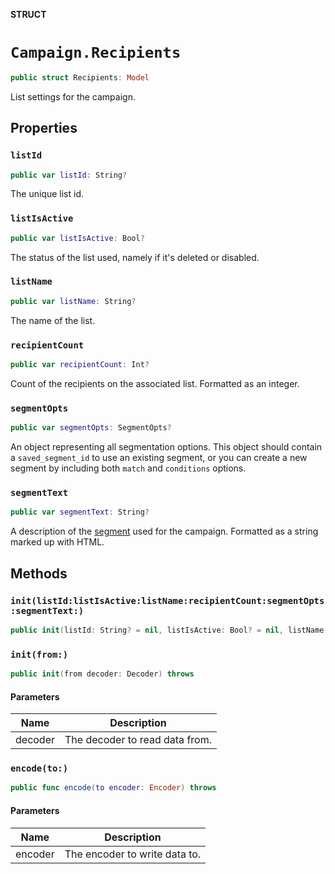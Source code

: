 **STRUCT**

# `Campaign.Recipients`

```swift
public struct Recipients: Model
```

List settings for the campaign.

## Properties
### `listId`

```swift
public var listId: String?
```

The unique list id.

### `listIsActive`

```swift
public var listIsActive: Bool?
```

The status of the list used, namely if it's deleted or disabled.

### `listName`

```swift
public var listName: String?
```

The name of the list.

### `recipientCount`

```swift
public var recipientCount: Int?
```

Count of the recipients on the associated list. Formatted as an integer.

### `segmentOpts`

```swift
public var segmentOpts: SegmentOpts?
```

An object representing all segmentation options. This object should contain a `saved_segment_id` to use an existing segment, or you can create a new segment by including both `match` and `conditions` options.

### `segmentText`

```swift
public var segmentText: String?
```

A description of the [segment](https://mailchimp.com/help/create-and-send-to-a-segment/) used for the campaign. Formatted as a string marked up with HTML.

## Methods
### `init(listId:listIsActive:listName:recipientCount:segmentOpts:segmentText:)`

```swift
public init(listId: String? = nil, listIsActive: Bool? = nil, listName: String? = nil, recipientCount: Int? = nil, segmentOpts: SegmentOpts? = nil, segmentText: String? = nil)
```

### `init(from:)`

```swift
public init(from decoder: Decoder) throws
```

#### Parameters

| Name | Description |
| ---- | ----------- |
| decoder | The decoder to read data from. |

### `encode(to:)`

```swift
public func encode(to encoder: Encoder) throws
```

#### Parameters

| Name | Description |
| ---- | ----------- |
| encoder | The encoder to write data to. |
